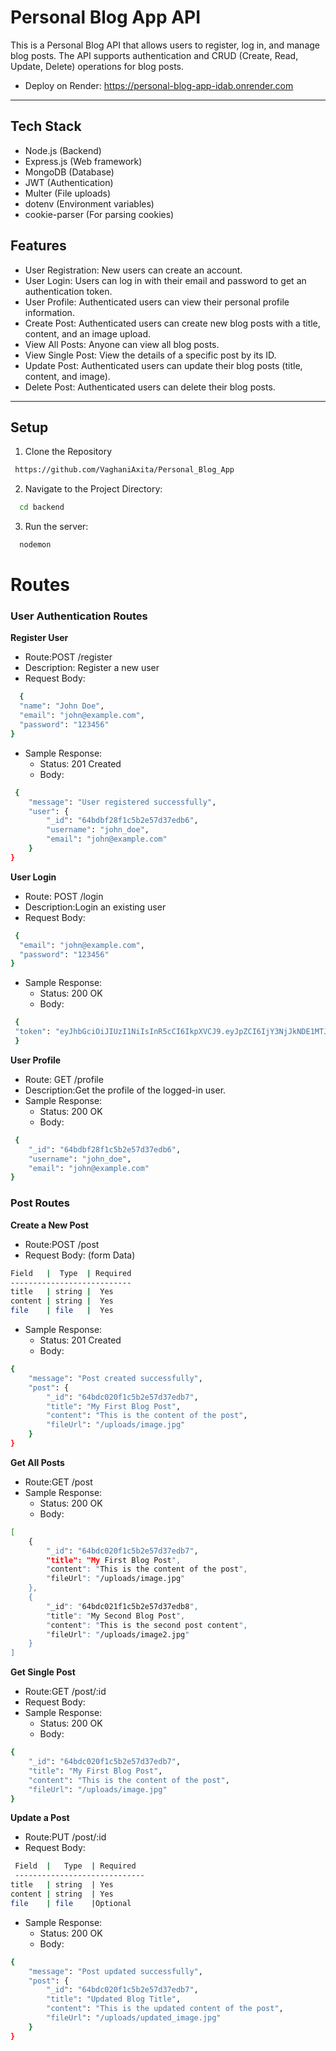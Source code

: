 
# Personal Blog App API

This is a Personal Blog API that allows users to register, log in, and manage blog posts. The API supports authentication and CRUD (Create, Read, Update, Delete) operations for blog posts. 


 - Deploy on Render: https://personal-blog-app-idab.onrender.com
____________________________________________________




## Tech Stack

- Node.js (Backend)
- Express.js (Web framework)
- MongoDB (Database)
- JWT (Authentication)
- Multer (File uploads)
- dotenv (Environment variables)
- cookie-parser (For parsing cookies)


## Features

- User Registration: New users can create an account.
- User Login: Users can log in with their email and password to get an authentication token.
- User Profile: Authenticated users can view their personal profile information.
- Create Post: Authenticated users can create new blog posts with a title, content, and an image upload.
- View All Posts: Anyone can view all blog posts.
- View Single Post: View the details of a specific post by its ID.
- Update Post: Authenticated users can update their blog posts (title, content, and image).
- Delete Post: Authenticated users can delete their blog posts.
___________________________________________________


## Setup

1. Clone the Repository

```bash
 https://github.com/VaghaniAxita/Personal_Blog_App
```

2. Navigate to the Project Directory:

```bash
  cd backend  
```

3. Run the server:
```bash
  nodemon
```




# Routes

### User Authentication Routes
  
  **Register  User**

- Route:POST /register
- Description: Register a new user
- Request Body:
```bash
  {
  "name": "John Doe",
  "email": "john@example.com",
  "password": "123456"
}
```
- Sample Response:
  - Status: 201 Created
   - Body:
```bash
 {
    "message": "User registered successfully",
    "user": {
        "_id": "64bdbf28f1c5b2e57d37edb6",
        "username": "john_doe",
        "email": "john@example.com"
    }
}
```

**User Login**

- Route: POST /login
- Description:Login an existing user
- Request Body:
```bash
 {
  "email": "john@example.com",
  "password": "123456"
}
```
- Sample Response:
  - Status: 200 OK
   - Body:
```bash
 {
 "token": "eyJhbGciOiJIUzI1NiIsInR5cCI6IkpXVCJ9.eyJpZCI6IjY3NjJkNDE1MTJlZGY0ZjU1M2ZiNTViMyIsImlhdCI6MTczNDUzMDExOSwiZXhwIjoxNzM3MTIyMTE5fQ.GuvWtrmShK-1v7hOfBmPvL1T74g3BT2varjMnStFEeg"
 }
```

**User Profile**

- Route: GET /profile
- Description:Get the profile of the logged-in user.
- Sample Response:
  - Status: 200 OK
   - Body:
```bash
 {
    "_id": "64bdbf28f1c5b2e57d37edb6",
    "username": "john_doe",
    "email": "john@example.com"
}
```
### Post Routes

**Create a New Post**

- Route:POST /post
- Request Body:  (form Data)
```bash
Field   |  Type  | Required
---------------------------
title	| string |	Yes
content	| string |  Yes
file	| file	 |  Yes
```
- Sample Response:
  - Status: 201 Created
   - Body:
```bash
{
    "message": "Post created successfully",
    "post": {
        "_id": "64bdc020f1c5b2e57d37edb7",
        "title": "My First Blog Post",
        "content": "This is the content of the post",
        "fileUrl": "/uploads/image.jpg"
    }
}
```

**Get All Posts**

- Route:GET /post
- Sample Response:
  - Status: 200 OK
   - Body:
```bash
[
    {
        "_id": "64bdc020f1c5b2e57d37edb7",
        "title": "My First Blog Post",
        "content": "This is the content of the post",
        "fileUrl": "/uploads/image.jpg"
    },
    {
        "_id": "64bdc021f1c5b2e57d37edb8",
        "title": "My Second Blog Post",
        "content": "This is the second post content",
        "fileUrl": "/uploads/image2.jpg"
    }
]
```

**Get Single Post**

- Route:GET /post/:id
- Request Body:
- Sample Response:
  - Status: 200 OK
   - Body:
```bash
{
    "_id": "64bdc020f1c5b2e57d37edb7",
    "title": "My First Blog Post",
    "content": "This is the content of the post",
    "fileUrl": "/uploads/image.jpg"
}
```
**Update a Post**

- Route:PUT /post/:id
- Request Body:
```bash
 Field  |	Type  |	Required
 -----------------------------
title	| string  |	Yes
content	| string  | Yes
file	| file	  |Optional
```
- Sample Response:
  - Status: 200 OK
   - Body:
```bash
{
    "message": "Post updated successfully",
    "post": {
        "_id": "64bdc020f1c5b2e57d37edb7",
        "title": "Updated Blog Title",
        "content": "This is the updated content of the post",
        "fileUrl": "/uploads/updated_image.jpg"
    }
}
```
